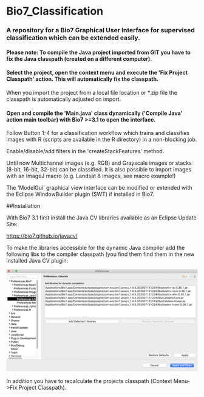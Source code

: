# Bio7_Classification

### A repository for a Bio7 Graphical User Interface for supervised classification which can be extended easily.

#### Please note: To compile the Java project imported from GIT you have to fix the Java classpath (created on a different computer). 
#### Select the project, open the context menu and execute the 'Fix Project Classpath' action. This will automatically fix the classpath.

When you import the project from a local file location or *.zip file the classpath is automatically adjusted on import.

#### Open and compile the 'Main.java' class dynamically ('Compile Java' action main toolbar) with Bio7 >=3.1 to open the interface.

Follow Button 1-4 for a classification workflow which trains and classifies images with R (scripts
are available in the R directory) in a non-blocking job.
 
Enable/disable/add filters in the 'createStackFeatures' method.

Until now Multichannel images (e.g. RGB) and Grayscale images or stacks (8-bit, 16-bit, 32-bit) can be classified. It is also possible
to import images with an ImageJ macro (e.g. Landsat 8 images, see macro example!)

The 'ModelGui' graphical view interface can be modified or extended with the Eclipse WindowBuilder plugin (SWT) if installed in Bio7.

##Installation

With Bio7 3.1 first install the Java CV libraries available as an Eclipse Update Site:

https://bio7.github.io/javacv/

To make the libraries accessible for the dynamic Java compiler add the following libs to the
compiler classpath (you find them find them in the new installed Java CV plugin:

![image](libs.png)

In addition you have to recalculate the projects classpath (Context Menu->Fix Project Classpath).

